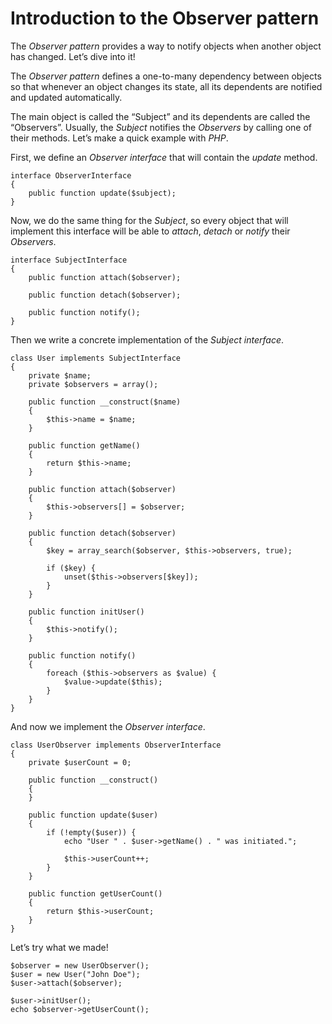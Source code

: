 # Introduction to the Observer pattern

The _Observer pattern_ provides a way to notify objects when another object has changed. Let’s dive into it!

The _Observer pattern_ defines a one-to-many dependency between objects so that whenever an object changes its state, all its dependents are notified and updated automatically.

The main object is called the “Subject” and its dependents are called the “Observers”. Usually, the _Subject_ notifies the _Observers_ by calling one of their methods. Let’s make a quick example with _PHP_.

First, we define an _Observer interface_ that will contain the _update_ method.
    
    
    interface ObserverInterface
    {
        public function update($subject);
    }

Now, we do the same thing for the _Subject_, so every object that will implement this interface will be able to _attach_, _detach_ or _notify_ their _Observers_.
    
    
    interface SubjectInterface
    {
        public function attach($observer);
    
        public function detach($observer);
    
        public function notify();
    }

Then we write a concrete implementation of the _Subject interface_.
    
    
    class User implements SubjectInterface
    {
        private $name;
        private $observers = array();
    
        public function __construct($name)
        {
            $this->name = $name;
        }
    
        public function getName()
        {
            return $this->name;
        }
    
        public function attach($observer)
        {
            $this->observers[] = $observer;
        }
    
        public function detach($observer)
        {
            $key = array_search($observer, $this->observers, true);
    
            if ($key) {
                unset($this->observers[$key]);
            }
        }
    
        public function initUser()
        {
            $this->notify();
        }
    
        public function notify()
        {
            foreach ($this->observers as $value) {
                $value->update($this);
            }
        }
    }

And now we implement the _Observer interface_.
    
    
    class UserObserver implements ObserverInterface
    {
        private $userCount = 0;
    
        public function __construct()
        {
        }
        
        public function update($user)
        {
            if (!empty($user)) {
                echo "User " . $user->getName() . " was initiated.";
    
                $this->userCount++;
            }
        }
    
        public function getUserCount()
        {
            return $this->userCount;
        }
    }

Let’s try what we made!
    
    
    $observer = new UserObserver();
    $user = new User("John Doe");
    $user->attach($observer);
    
    $user->initUser();
    echo $observer->getUserCount();

